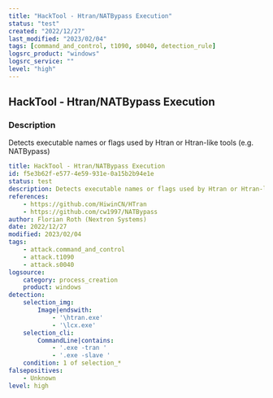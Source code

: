 ```yaml
---
title: "HackTool - Htran/NATBypass Execution"
status: "test"
created: "2022/12/27"
last_modified: "2023/02/04"
tags: [command_and_control, t1090, s0040, detection_rule]
logsrc_product: "windows"
logsrc_service: ""
level: "high"
---
```


## HackTool - Htran/NATBypass Execution

### Description

Detects executable names or flags used by Htran or Htran-like tools (e.g. NATBypass)

```yml
title: HackTool - Htran/NATBypass Execution
id: f5e3b62f-e577-4e59-931e-0a15b2b94e1e
status: test
description: Detects executable names or flags used by Htran or Htran-like tools (e.g. NATBypass)
references:
    - https://github.com/HiwinCN/HTran
    - https://github.com/cw1997/NATBypass
author: Florian Roth (Nextron Systems)
date: 2022/12/27
modified: 2023/02/04
tags:
    - attack.command_and_control
    - attack.t1090
    - attack.s0040
logsource:
    category: process_creation
    product: windows
detection:
    selection_img:
        Image|endswith:
            - '\htran.exe'
            - '\lcx.exe'
    selection_cli:
        CommandLine|contains:
            - '.exe -tran '
            - '.exe -slave '
    condition: 1 of selection_*
falsepositives:
    - Unknown
level: high

```
